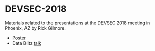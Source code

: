 # DEVSEC-2018
Materials related to the presentations at the DEVSEC 2018 meeting in Phoenix, AZ by Rick Gilmore.

- [Poster](poster/"gilmore-adolph-seisler-devsec-2018-poster.pdf")
- Data Blitz [talk](data_blitz/reusing-video.html)

